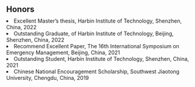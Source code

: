<h1 id="honors"></h1>
<h2 style="margin: 60px 0px 10px;">Honors</h2>
<li>
  Excellent Master’s thesis, Harbin Institute of Technology, Shenzhen, China, 2022
</li> 

<li>
  Outstanding Graduate,  of Harbin Institute of Technology, Beijing, Shenzhen, China, 2022
</li> 

<li>
  Recommend Excellent Paper, The 16th International Symposium on Emergency Management, Beijing, China, 2021
</li> 

<li>
  Outstanding Student, Harbin Institute of Technology, Shenzhen, China, 2021
</li> 

<li>
  Chinese National Encouragement Scholarship, Southwest Jiaotong University, Chengdu, China, 2019
</li> 

